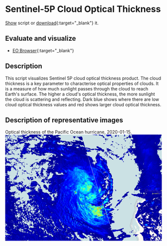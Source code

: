 # Sentinel-5P Cloud Optical Thickness
<a href="#" id='togglescript'>Show</a> script or [download](script.js){:target="_blank"} it.
<div id='script_view' style="display:none">
{% highlight javascript %}
      {% include_relative script.js %}
{% endhighlight %}
</div>

## Evaluate and visualize
 - [EO Browser](https://sentinelshare.page.link/wdaX){:target="_blank"}   

## Description
This script visualizes Sentinel 5P cloud optical thickness product. The cloud thickness is a key parameter to characterise optical properties of clouds. It is a measure of how much sunlight passes through the cloud to reach Earth's surface. The higher a cloud's optical thickness, the more sunlight the cloud is scattering and reflecting. Dark blue shows where there are low cloud optical thickness values and red shows larger cloud optical thickness.

## Description of representative images

Optical thickness of the Pacific Ocean hurricane, 2020-01-15.
![NO2 tropospheric column](fig/fig1.png)


